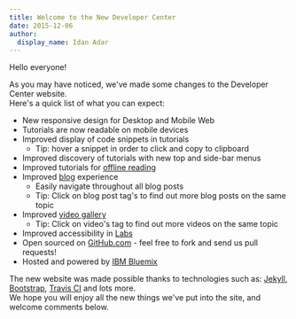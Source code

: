 ```yaml
---
title: Welcome to the New Developer Center
date: 2015-12-06
author:
  display_name: Idan Adar
---
```

Hello everyone!

As you may have noticed, we've made some changes to the Developer Center website.  
Here's a quick list of what you can expect:

* New responsive design for Desktop and Mobile Web
* Tutorials are now readable on mobile devices
* Improved display of code snippets in tutorials
    * Tip: hover a snippet in order to click and copy to clipboard
* Improved discovery of tutorials with new top and side-bar menus
* Improved tutorials for [offline reading]({{site.baseurl}}/downloads/)
* Improved [blog]({{site.baseurl}}/blog/) experience
    * Easily navigate throughout all blog posts
    * Tip: Click on blog post tag's to find out more blog posts on the same topic
* Improved [video gallery]({{site.baseurl}}/video-gallery/)
    * Tip: Click on video's tag to find out more videos on the same topic
* Improved accessibility in [Labs]({{site.baseurl}}/labs/)
* Open sourced on [GitHub.com](https://www.github.com/mobilefirst-platform-developer-center/devcenter) - feel free to fork and send us pull requests!
* Hosted and powered by [IBM Bluemix](https://bluemix.net)

The new website was made possible thanks to technologies such as: [Jekyll](http://jekyllrb.com/), [Bootstrap](getbootstrap.com), [Travis CI](https://travis-ci.org/) and lots more.  
We hope you will enjoy all the new things we've put into the site, and welcome comments below.